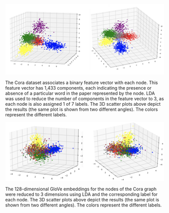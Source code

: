 
![Cora LDA](../resources/cora_lda.png)

The Cora dataset associates a binary feature vector with each node. This feature vector has 1,433 components, each 
indicating the presence or absence of a particular word in the paper represented by the node. LDA was used to reduce 
the number of components in the feature vector to 3, as each node is also assigned 1 of 7 labels. The 3D scatter plots 
above depict the results (the same plot is shown from two different angles). The colors represent the different labels. 

![Cora LDA GloVe](../resources/cora_lda_glove.png)

The 128-dimensional GloVe embeddings for the nodes of the Cora graph were reduced to 3 dimensions using LDA and the 
corresponding label for each node. The 3D scatter plots above depict the results (the same plot is shown from two 
different angles). The colors represent the different labels.